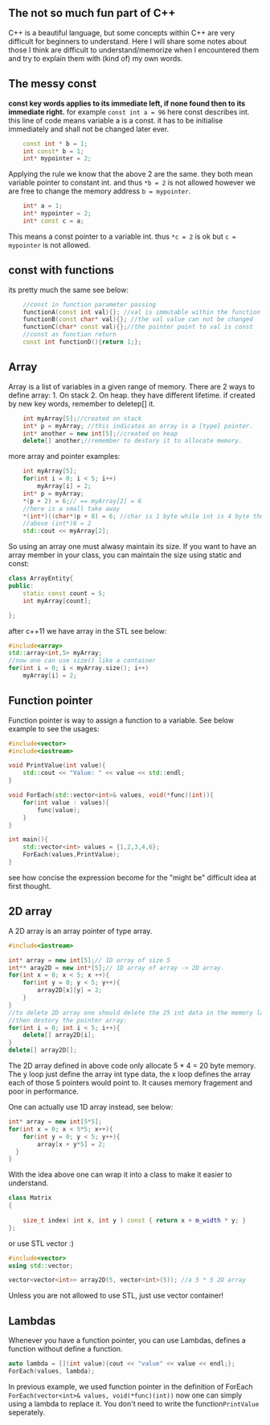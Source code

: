 ## The not so much fun part of C++
C++ is a beautiful language, but some concepts within C++ are very difficult for beginners to understand. Here I will share some notes about those I think are difficult to understand/memorize when I encountered them and try to explain them with (kind of) my own words. 

## The messy const 
__const key words applies to its immediate left, if none found then to its immediate right.__ for example 
`const int a = 96` here const describes int. this line of code means variable a is a const. it has to be initialise immediately and shall not be changed later ever. 
```c++
    const int * b = 1;
    int const* b = 1;
    int* mypointer = 2;
```
Applying the rule we know that the above 2 are the same. they both mean variable pointer to constant int. and thus `*b = 2` is not allowed however we are free to change the memory address `b = mypointer`. 
```c++
    int* a = 1;
    int* mypointer = 2;
    int* const c = a;
```
This means a const pointer to a variable int. thus `*c = 2` is ok but `c = mypointer` is not allowed. 

## const with functions
its pretty much the same see below:
```c++
    //const in function parameter passing
    functionA(const int val){}; //val is immutable within the function
    functionB(const char* val){}; //the val value can not be changed
    functionC(char* const val){};//the pointer point to val is const
    //const as function return 
    const int functionD(){return 1;};
```
## Array
Array is a list of variables in a given range of memory. There are 2 ways to define array: 1. On stack 2. On heap. they have different lifetime. if created by new key words, remember to deletep[] it. 
```c++
    int myArray[5];//created on stack
    int* p = myArray; //this indicates an array is a [type] pointer. 
    int* another = new int[5];//created on heap
    delete[] another;//remember to destory it to allocate memory. 
```
more array and pointer examples:
```c++
    int myArray[5];
    for(int i = 0; i < 5; i++)
        myArray[i] = 2;
    int* p = myArray;
    *(p + 2) = 6;// == myArray[2] = 6
    //here is a small take away
    *(int*)((char*)p + 8) = 6; //char is 1 byte while int is 4 byte thus 8. 
    //above (int*)8 = 2 
    std::cout << myArray[2];

```
So using an array one must alwasy maintain its size. If you want to have an array member in your class, you can maintain the size using static and const:
```c++
class ArrayEntity{
public:
    static const count = 5;
    int myArray[count];

};
```
after c++11 we have array in the STL see below:
```c++
#include<array>
std::array<int,5> myArray;
//now one can use size() like a container
for(int i = 0; i < myArray.size(); i++)
    myArray[i] = 2;
```
## Function pointer
Function pointer is way to assign a function to a variable. See below example to see the usages:
```c++
#include<vector>
#include<iostream>

void PrintValue(int value){
    std::cout << "Value: " << value << std::endl;
}

void ForEach(std::vector<int>& values, void(*func)(int)){
    for(int value : values){
        func(value);
    }
}

int main(){
    std::vector<int> values = {1,2,3,4,6};
    ForEach(values,PrintValue);
}
```
see how concise the expression become for the "might be" difficult idea at first thought. 

## 2D array
A 2D array is an array pointer of type array. 
```c++
#include<iostream>

int* array = new int[5];// 1D array of size 5
int** aray2D = new int*[5];// 1D array of array -> 2D array. 
for(int x = 0; x < 5; x ++){
    for(int y = 0; y < 5; y++){
        array2D[x][y] = 2;
    }
}
//to delete 2D array one should delete the 25 int data in the memory lake 
//then destory the pointer array:
for(int i = 0; int i < 5; i++){
    delete[] array2D[i];
}
delete[] array2D[];
```
The 2D array defined in above code only allocate 5 * 4 = 20 byte memory. The y loop just define the array int type data, the x loop defines the array each of those 5 pointers would point to. It causes memory fragement and poor in performance. 

One can actually use 1D array instead, see below:
```c++
int* array = new int[5*5];
for(int x = 0; x < 5*5; x++){
    for(int y = 0; y < 5; y++){
        array[x + y*5] = 2;
  }
}
```
With the idea above one can wrap it into a class to make it easier to understand. 
```c++
class Matrix
{
    
    size_t index( int x, int y ) const { return x + m_width * y; }
};
```
or use STL vector :) 
```c++
#include<vector>
using std::vector;

vector<vector<int>> array2D(5, vector<int>(5)); //a 5 * 5 2D array

```
Unless you are not allowed to use STL, just use vector container!

## Lambdas
Whenever you have a function pointer, you can use Lambdas, defines a function without define a function. 
```c++
auto lambda = [](int value){cout << "value" << value << endl;};
ForEach(values, lambda);

```
In previous example, we used function pointer in the definition of ForEach ```ForEach(vector<int>& values, void(*func)(int))```
now one can simply using a lambda to replace it. You don't need to write the function```PrintValue``` seperately.  